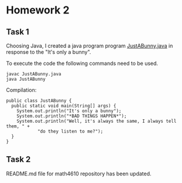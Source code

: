 # Homework 2

## Task 1 

Choosing Java, I created a java program program [JustABunny.java](https://github.com/clarissalabrum/math4610/blob/master/homework/homework2/JustABunny/src/JustABunny.java) in response to the "It's only a bunny". 

To execute the code the following commands need to be used.

    javac JustABunny.java
    java JustABunny
    
Compilation: 

    public class JustABunny {
      public static void main(String[] args) {
        System.out.println("It's only a bunny");
        System.out.println("*BAD THINGS HAPPEN*");
        System.out.println("Well, it's always the same, I always tell them, " +
                "do they listen to me?");
      }
    }

## Task 2

README.md file for math4610 repository has been updated.
